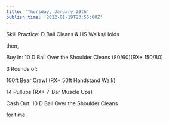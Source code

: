 ```yaml
---
title: 'Thursday, January 20th'
publish_time: '2022-01-19T23:55:00Z'
---
```


Skill Practice: D Ball Cleans & HS Walks/Holds

then,

Buy In: 10 D Ball Over the Shoulder Cleans (80/60)(RX+ 150/80)

3 Rounds of:

100ft Bear Crawl (RX+ 50ft Handstand Walk)

14 Pullups (RX+ 7-Bar Muscle Ups)

Cash Out: 10 D Ball Over the Shoulder Cleans

for time.
